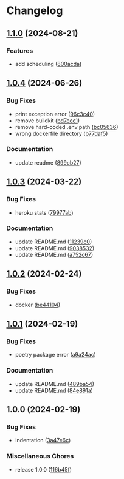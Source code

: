 # Changelog

## [1.1.0](https://github.com/pythoninthegrass/meetup_bot/compare/v1.0.4...v1.1.0) (2024-08-21)


### Features

* add scheduling ([800acda](https://github.com/pythoninthegrass/meetup_bot/commit/800acda371006760724ca67e6b0a70260b39b0b1))

## [1.0.4](https://github.com/pythoninthegrass/meetup_bot/compare/v1.0.3...v1.0.4) (2024-06-26)


### Bug Fixes

* print exception error ([96c3c40](https://github.com/pythoninthegrass/meetup_bot/commit/96c3c404b1268401f2a4bbfc803f32849cc54d98))
* remove buildkit ([bd7ecc1](https://github.com/pythoninthegrass/meetup_bot/commit/bd7ecc125d188e5bf4fc526f267282dd5492a19d))
* remove hard-coded .env path ([bc05636](https://github.com/pythoninthegrass/meetup_bot/commit/bc056360e81968c7d086fce4744f807b9093c0e3))
* wrong dockerfile directory ([b77daf5](https://github.com/pythoninthegrass/meetup_bot/commit/b77daf51d5b1ae3d4fae406b3513ae8a201bce30))


### Documentation

* update readme ([899cb27](https://github.com/pythoninthegrass/meetup_bot/commit/899cb279d2ee87acb154edf612e196b6f9b1b541))

## [1.0.3](https://github.com/pythoninthegrass/meetup_bot/compare/v1.0.2...v1.0.3) (2024-03-22)


### Bug Fixes

* heroku stats ([79977ab](https://github.com/pythoninthegrass/meetup_bot/commit/79977ab5549de6d11d888b229fd3b7f0d1b352e0))


### Documentation

* update README.md ([11239c0](https://github.com/pythoninthegrass/meetup_bot/commit/11239c098f59acc35ed006610fd8b4031520f953))
* update README.md ([9038532](https://github.com/pythoninthegrass/meetup_bot/commit/903853252fcf1bfa0d28540eed8e1fb45c6ddaa1))
* update README.md ([a752c67](https://github.com/pythoninthegrass/meetup_bot/commit/a752c673f073d8cf355bf399416d8b4dcda05b4b))

## [1.0.2](https://github.com/pythoninthegrass/meetup_bot/compare/v1.0.1...v1.0.2) (2024-02-24)


### Bug Fixes

* docker ([be44104](https://github.com/pythoninthegrass/meetup_bot/commit/be44104c8caa7197eeb12123873ab64aa7677ef8))

## [1.0.1](https://github.com/pythoninthegrass/meetup_bot/compare/v1.0.0...v1.0.1) (2024-02-19)


### Bug Fixes

* poetry package error ([a9a24ac](https://github.com/pythoninthegrass/meetup_bot/commit/a9a24ac14d7ef2ce86ed517e744ada7128ebc6d1))


### Documentation

* update README.md ([489ba54](https://github.com/pythoninthegrass/meetup_bot/commit/489ba540d873ee79863b57e31ab3fa4fa2f1fcca))
* update README.md ([84e891a](https://github.com/pythoninthegrass/meetup_bot/commit/84e891a468a74532518c95c26190c0f2ade614be))

## 1.0.0 (2024-02-19)


### Bug Fixes

* indentation ([3a47e6c](https://github.com/pythoninthegrass/meetup_bot/commit/3a47e6c245164d085b69cfc9d27081b75a9f308d))


### Miscellaneous Chores

* release 1.0.0 ([116b45f](https://github.com/pythoninthegrass/meetup_bot/commit/116b45f03d246b7ad5cf11f54bb99330311bf1dd))
